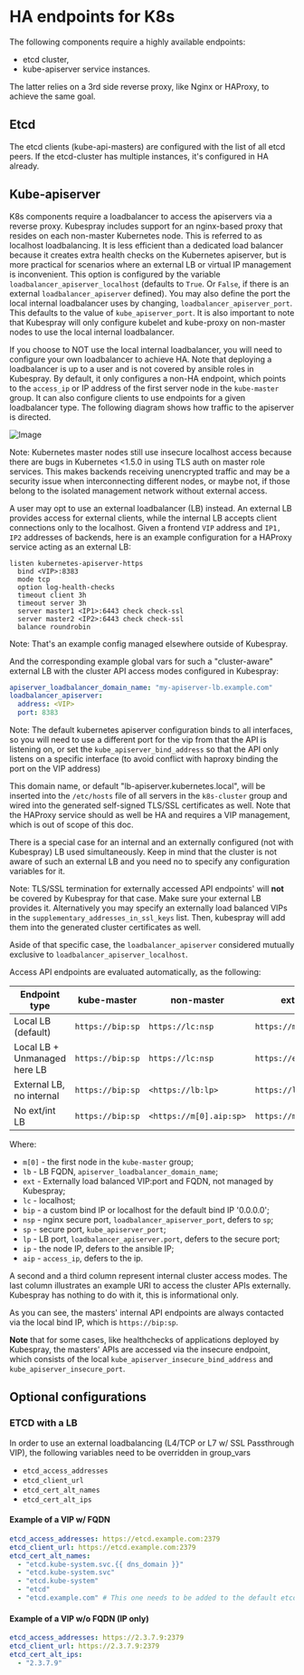 # HA endpoints for K8s

The following components require a highly available endpoints:

* etcd cluster,
* kube-apiserver service instances.

The latter relies on a 3rd side reverse proxy, like Nginx or HAProxy, to
achieve the same goal.

## Etcd

The etcd clients (kube-api-masters) are configured with the list of all etcd peers. If the etcd-cluster has multiple instances, it's configured in HA already.

## Kube-apiserver

K8s components require a loadbalancer to access the apiservers via a reverse
proxy. Kubespray includes support for an nginx-based proxy that resides on each
non-master Kubernetes node. This is referred to as localhost loadbalancing. It
is less efficient than a dedicated load balancer because it creates extra
health checks on the Kubernetes apiserver, but is more practical for scenarios
where an external LB or virtual IP management is inconvenient.  This option is
configured by the variable `loadbalancer_apiserver_localhost` (defaults to
`True`. Or `False`, if there is an external `loadbalancer_apiserver` defined).
You may also define the port the local internal loadbalancer uses by changing,
`loadbalancer_apiserver_port`.  This defaults to the value of
`kube_apiserver_port`. It is also important to note that Kubespray will only
configure kubelet and kube-proxy on non-master nodes to use the local internal
loadbalancer.

If you choose to NOT use the local internal loadbalancer, you will need to
configure your own loadbalancer to achieve HA. Note that deploying a
loadbalancer is up to a user and is not covered by ansible roles in Kubespray.
By default, it only configures a non-HA endpoint, which points to the
`access_ip` or IP address of the first server node in the `kube-master` group.
It can also configure clients to use endpoints for a given loadbalancer type.
The following diagram shows how traffic to the apiserver is directed.

![Image](figures/loadbalancer_localhost.png?raw=true)

  Note: Kubernetes master nodes still use insecure localhost access because
  there are bugs in Kubernetes <1.5.0 in using TLS auth on master role
  services. This makes backends receiving unencrypted traffic and may be a
  security issue when interconnecting different nodes, or maybe not, if those
  belong to the isolated management network without external access.

A user may opt to use an external loadbalancer (LB) instead. An external LB
provides access for external clients, while the internal LB accepts client
connections only to the localhost.
Given a frontend `VIP` address and `IP1, IP2` addresses of backends, here is
an example configuration for a HAProxy service acting as an external LB:


```raw
listen kubernetes-apiserver-https
  bind <VIP>:8383
  mode tcp
  option log-health-checks
  timeout client 3h
  timeout server 3h
  server master1 <IP1>:6443 check check-ssl
  server master2 <IP2>:6443 check check-ssl
  balance roundrobin
```
  Note: That's an example config managed elsewhere outside of Kubespray.

And the corresponding example global vars for such a "cluster-aware"
external LB with the cluster API access modes configured in Kubespray:

```yml
apiserver_loadbalancer_domain_name: "my-apiserver-lb.example.com"
loadbalancer_apiserver:
  address: <VIP>
  port: 8383
```

  Note: The default kubernetes apiserver configuration binds to all interfaces,
  so you will need to use a different port for the vip from that the API is
  listening on, or set the `kube_apiserver_bind_address` so that the API only
  listens on a specific interface (to avoid conflict with haproxy binding the
  port on the VIP address)

This domain name, or default "lb-apiserver.kubernetes.local", will be inserted
into the `/etc/hosts` file of all servers in the `k8s-cluster` group and wired
into the generated self-signed TLS/SSL certificates as well. Note that
the HAProxy service should as well be HA and requires a VIP management, which
is out of scope of this doc.

There is a special case for an internal and an externally configured (not with
Kubespray) LB used simultaneously. Keep in mind that the cluster is not aware
of such an external LB and you need no to specify any configuration variables
for it.

  Note: TLS/SSL termination for externally accessed API endpoints' will **not**
  be covered by Kubespray for that case. Make sure your external LB provides it.
  Alternatively you may specify an externally load balanced VIPs in the
  `supplementary_addresses_in_ssl_keys` list. Then, kubespray will add them into
  the generated cluster certificates as well.

Aside of that specific case, the `loadbalancer_apiserver` considered mutually
exclusive to `loadbalancer_apiserver_localhost`.

Access API endpoints are evaluated automatically, as the following:

| Endpoint type                | kube-master      | non-master              | external              |
|------------------------------|------------------|-------------------------|-----------------------|
| Local LB (default)           | `https://bip:sp` | `https://lc:nsp`        | `https://m[0].aip:sp` |
| Local LB + Unmanaged here LB | `https://bip:sp` | `https://lc:nsp`        | `https://ext`         |
| External LB, no internal     | `https://bip:sp` | `<https://lb:lp>`       | `https://lb:lp`       |
| No ext/int LB                | `https://bip:sp` | `<https://m[0].aip:sp>` | `https://m[0].aip:sp` |

Where:

* `m[0]` - the first node in the `kube-master` group;
* `lb` - LB FQDN, `apiserver_loadbalancer_domain_name`;
* `ext` - Externally load balanced VIP:port and FQDN, not managed by Kubespray;
* `lc` - localhost;
* `bip` - a custom bind IP or localhost for the default bind IP '0.0.0.0';
* `nsp` - nginx secure port, `loadbalancer_apiserver_port`, defers to `sp`;
* `sp` - secure port, `kube_apiserver_port`;
* `lp` - LB port, `loadbalancer_apiserver.port`, defers to the secure port;
* `ip` - the node IP, defers to the ansible IP;
* `aip` - `access_ip`, defers to the ip.

A second and a third column represent internal cluster access modes. The last
column illustrates an example URI to access the cluster APIs externally.
Kubespray has nothing to do with it, this is informational only.

As you can see, the masters' internal API endpoints are always
contacted via the local bind IP, which is `https://bip:sp`.

**Note** that for some cases, like healthchecks of applications deployed by
Kubespray, the masters' APIs are accessed via the insecure endpoint, which
consists of the local `kube_apiserver_insecure_bind_address` and
`kube_apiserver_insecure_port`.

## Optional configurations

### ETCD with a LB

In order to use an external loadbalancing (L4/TCP or L7 w/ SSL Passthrough VIP), the following variables need to be overridden in group_vars

* `etcd_access_addresses`
* `etcd_client_url`
* `etcd_cert_alt_names`
* `etcd_cert_alt_ips`

#### Example of a VIP w/ FQDN

```yaml
etcd_access_addresses: https://etcd.example.com:2379
etcd_client_url: https://etcd.example.com:2379
etcd_cert_alt_names:
  - "etcd.kube-system.svc.{{ dns_domain }}"
  - "etcd.kube-system.svc"
  - "etcd.kube-system"
  - "etcd"
  - "etcd.example.com" # This one needs to be added to the default etcd_cert_alt_names
```

#### Example of a VIP w/o FQDN (IP only)

```yaml
etcd_access_addresses: https://2.3.7.9:2379
etcd_client_url: https://2.3.7.9:2379
etcd_cert_alt_ips:
  - "2.3.7.9"
```
